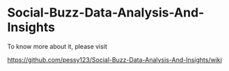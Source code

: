 # Social-Buzz-Data-Analysis-And-Insights

To know more about it, please visit 

https://github.com/pessy123/Social-Buzz-Data-Analysis-And-Insights/wiki
